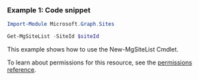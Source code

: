 ### Example 1: Code snippet

```powershellImport-Module Microsoft.Graph.Sites

Get-MgSiteList -SiteId $siteId
```
This example shows how to use the New-MgSiteList Cmdlet.
To learn about permissions for this resource, see the [permissions reference](/graph/permissions-reference).

